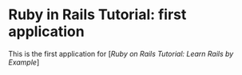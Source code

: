 # Ruby in Rails Tutorial: first application

This is the first application for 
[*Ruby on Rails Tutorial: Learn Rails by Example*]
